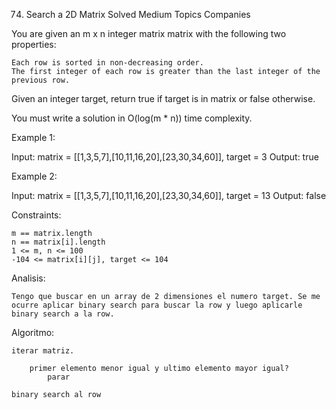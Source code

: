74. Search a 2D Matrix
Solved
Medium
Topics
Companies

You are given an m x n integer matrix matrix with the following two properties:

    Each row is sorted in non-decreasing order.
    The first integer of each row is greater than the last integer of the previous row.

Given an integer target, return true if target is in matrix or false otherwise.

You must write a solution in O(log(m * n)) time complexity.

 

Example 1:

Input: matrix = [[1,3,5,7],[10,11,16,20],[23,30,34,60]], target = 3
Output: true

Example 2:

Input: matrix = [[1,3,5,7],[10,11,16,20],[23,30,34,60]], target = 13
Output: false

 

Constraints:

    m == matrix.length
    n == matrix[i].length
    1 <= m, n <= 100
    -104 <= matrix[i][j], target <= 104

Analisis:

    Tengo que buscar en un array de 2 dimensiones el numero target. Se me ocurre aplicar binary search para buscar la row y luego aplicarle binary search a la row.

Algoritmo:

    iterar matriz.

        primer elemento menor igual y ultimo elemento mayor igual?
            parar

    binary search al row
